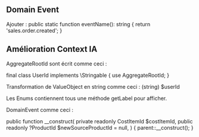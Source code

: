 ## Domain Event

Ajouter : 
    public static function eventName(): string
    {
        return 'sales.order.created';
    }


## Amélioration Context IA

AggregateRootId sont écrit comme ceci : 

final class UserId implements \Stringable
{
    use AggregateRootId;
}

Transformation de ValueObject en string comme ceci : 
 (string) $userId

Les Enums contiennent tous une méthode getLabel pour afficher.

DomainEvent comme ceci : 

public function __construct(
        private readonly CostItemId $costItemId,
        public readonly ?ProductId $newSourceProductId = null,
) {
    parent::__construct();
}
